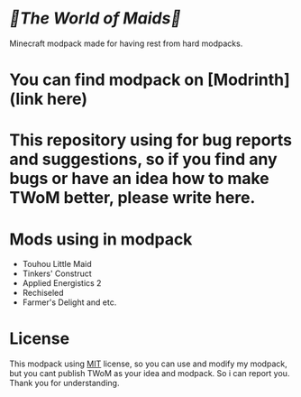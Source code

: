 
# *🧹The World of Maids🧹* #

Minecraft modpack made for having rest from hard modpacks.
# You can find modpack on [Modrinth](link here)
# This repository using for bug reports and suggestions, so if you find any bugs or have an idea how to make TWoM better, please write here.
# Mods using in modpack

- Touhou Little Maid
- Tinkers' Construct
- Applied Energistics 2
- Rechiseled
- Farmer's Delight
and etc.
# License #

This modpack using [MIT](https://choosealicense.com/licenses/mit/) license, so you can use and modify my modpack, but you cant publish TWoM as your idea and modpack. So i can report you. Thank you for understanding.
